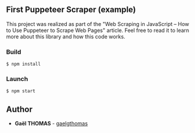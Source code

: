 ## First Puppeteer Scraper (example)

This project was realized as part of the "Web Scraping in JavaScript – How to Use Puppeteer to Scrape Web Pages" article. Feel free to read it to learn more about this library and how this code works.

### Build

```
$ npm install
```

### Launch

```
$ npm start
```

## Author

- **Gaël THOMAS** - [gaelgthomas](https://github.com/gaelgthomas)
